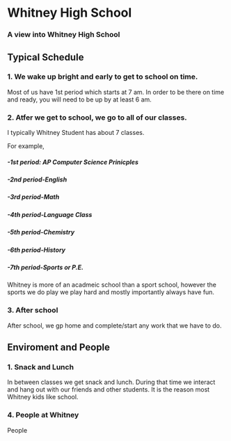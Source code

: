 # Whitney High School 
### A view into Whitney High School

## Typical Schedule

### 1. We wake up bright and early to get to school on time. 
Most of us have 1st period which starts at 7 am. In order to be there on time and ready, you will need to be up by at least 6 am.

### 2. Atfer we get to school, we go to all of our classes.
I typically Whitney Student has about 7 classes.

For example, 

##### -1st period: AP Computer Science Prinicples

##### -2nd period-English

##### -3rd period-Math

##### -4th period-Language Class

##### -5th period-Chemistry

##### -6th period-History

##### -7th period-Sports or P.E.

Whitney is more of an acadmeic school than a sport school, however the sports we do play we play hard and mostly importantly always have fun.

### 3. After school
After school, we gp home and complete/start any work that we have to do.

## Enviroment and People 

### 1. Snack and Lunch

In between classes we get snack and lunch. During that time we interact and hang out with our friends and other students. It is the reason most Whitney kids like school.

### 4. People at Whitney

People 
